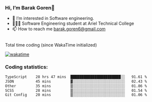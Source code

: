 ###  Hi, I’m Barak Goren👋
- 👀 I’m interested in Software engineering.
- 👨🏼‍🎓 Software Engineering student at Ariel Technical College
- 📫 How to reach me barak.goren6@gmail.com
##
Total time coding (since WakaTime initialized)

[![wakatime](https://wakatime.com/badge/user/5cc5ec80-a806-4ca2-a704-db29274e48cd.svg)](https://wakatime.com/@5cc5ec80-a806-4ca2-a704-db29274e48cd)

   
### Coding statistics:

<!--START_SECTION:waka-->

```txt
TypeScript    28 hrs 47 mins  ███████████████████████░░   91.61 %
JSON          45 mins         ▓░░░░░░░░░░░░░░░░░░░░░░░░   02.43 %
Other         35 mins         ▒░░░░░░░░░░░░░░░░░░░░░░░░   01.86 %
SCSS          28 mins         ▒░░░░░░░░░░░░░░░░░░░░░░░░   01.54 %
Git Config    20 mins         ▒░░░░░░░░░░░░░░░░░░░░░░░░   01.06 %
```

<!--END_SECTION:waka-->

<!---
barakgoren/barakgoren is a ✨ special ✨ repository because its `README.md` (this file) appears on your GitHub profile.
You can click the Preview link to take a look at your changes.
--->
